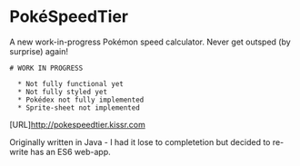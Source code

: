 # PokéSpeedTier

A new work-in-progress Pokémon speed calculator. Never get outsped (by surprise) again!
```
# WORK IN PROGRESS

  * Not fully functional yet
  * Not fully styled yet
  * Pokédex not fully implemented
  * Sprite-sheet not implemented

```
[URL]http://pokespeedtier.kissr.com

Originally written in Java - I had it lose to completetion but decided to re-write has an ES6 web-app.
